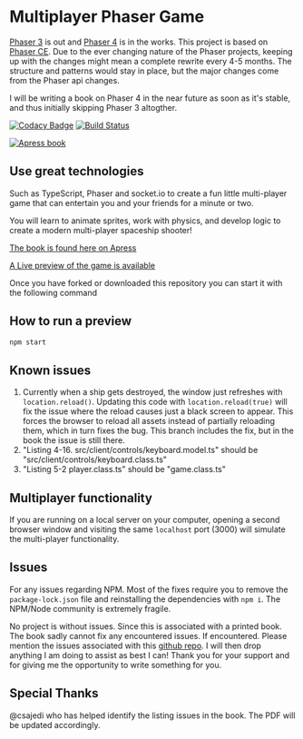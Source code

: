 # Multiplayer Phaser Game

[Phaser 3](https://github.com/photonstorm/phaser) is out and [Phaser 4](https://github.com/phaserjs/phaser4) is in the works. This project is based on [Phaser CE](https://github.com/photonstorm/phaser-ce). Due to the ever changing nature of the Phaser projects, keeping up with the changes might mean a complete rewrite every 4-5 months. The structure and patterns would stay in place, but the major changes come from the Phaser api changes.

I will be writing a book on Phaser 4 in the near future as soon as it's stable, and thus initially skipping Phaser 3 altogther.

[![Codacy Badge](https://api.codacy.com/project/badge/Grade/b1f5cc255c5f40b4a1dcc6f0431447a5)](https://www.codacy.com/app/o.lodriguez/Multiplayer-Phaser-game?utm_source=github.com&utm_medium=referral&utm_content=code0wl/Multiplayer-Phaser-game&utm_campaign=badger)
[![Build Status](https://travis-ci.org/code0wl/Multiplayer-Phaser-game.svg?branch=develop)](https://travis-ci.org/code0wl/Multiplayer-Phaser-game)

[![Apress book](https://images-na.ssl-images-amazon.com/images/I/41rqssFcz6L._SX327_BO1,204,203,200_.jpg)](https://www.apress.com/gp/book/9781484242483)

## Use great technologies

Such as TypeScript, Phaser and socket.io to create a fun little multi-player
game that can entertain you and your friends for a minute or two.

You will learn to animate sprites, work with physics, and develop logic to
create a modern multi-player spaceship shooter!

[The book is found here on Apress](https://www.apress.com/gp/book/9781484242483)

[A Live preview of the game is available](http://codeowl.tech/game)

Once you have forked or downloaded this repository you can start it with the following command

## How to run a preview

```bash
npm start
```

## Known issues

1. Currently when a ship gets destroyed, the window just refreshes with `location.reload()`. Updating this code with `location.reload(true)` will fix the issue where the reload causes just a black screen to appear. This forces the browser to reload all assets instead of partially reloading them, which in turn fixes the bug. This branch includes the fix, but in the book the issue is still there.
2. "Listing 4-16. src/client/controls/keyboard.model.ts" should be "src/client/controls/keyboard.class.ts"
3. "Listing 5-2 player.class.ts" should be "game.class.ts"

## Multiplayer functionality

If you are running on a local server on your computer, opening a second browser window and visiting the same `localhost` port (3000) will simulate the multi-player functionality.

## Issues

For any issues regarding NPM. Most of the fixes require you to remove the `package-lock.json` file and reinstalling the dependencies with `npm i`. The NPM/Node community is extremely fragile.

No project is without issues. Since this is associated with a printed book. The book sadly cannot fix any encountered issues. If encountered. Please mention the issues associated with this [github repo](https://github.com/code0wl/Multiplayer-Phaser-game/issues). I will then drop anything I am doing to assist as best I can! Thank you for your support and for giving me the opportunity to write something for you.

## Special Thanks

@csajedi who has helped identify the listing issues in the book. The PDF will be updated accordingly.
